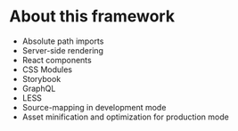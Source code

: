 # About this framework

* Absolute path imports
* Server-side rendering
* React components
* CSS Modules
* Storybook
* GraphQL
* LESS
* Source-mapping in development mode
* Asset minification and optimization for production mode
